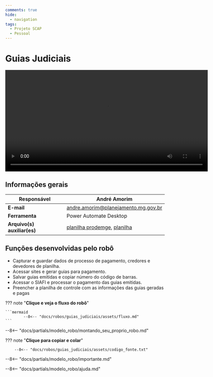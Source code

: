 ```yaml
---
comments: true
hide:
  - navigation
tags:
  - Projeto SCAP
  - Pessoal
---
```


# Guias Judiciais

<video width="640"  controls>
    <source src="assets/video.mp4" type="video/mp4">
</video>

## Informações gerais

| **Responsável**       | André Amorim  |
| ----------- | ------------------------------------ |
| **E-mail**       | andre.amorim@planejamento.mg.gov.br |
| **Ferramenta**    | Power Automate Desktop |
| **Arquivo(s) auxiliar(es)**    | [planilha prodemge](), [planilha]()  |

## Funções desenvolvidas pelo robô

- Capturar e guardar dados de processo de pagamento, credores e devedores de planilha.
- Acessar sites e gerar guias para pagamento.
- Salvar guias emitidas e copiar número do código de barras.
- Acessar o SIAFI e processar o pagamento das guias emitidas.
- Preencher a planilha de controle com as informações das guias geradas e pagas

??? note "**Clique e veja o fluxo do robô**"

    ```mermaid
            --8<-- "docs/robos/guias_judiciais/assets/fluxo.md"
    ```

--8<-- "docs/partials/modelo_robo/montando_seu_proprio_robo.md"


??? note "**Clique para copiar e colar**"

        --8<-- "docs/robos/guias_judiciais/assets/codigo_fonte.txt"


--8<-- "docs/partials/modelo_robo/importante.md"

--8<-- "docs/partials/modelo_robo/ajuda.md"
